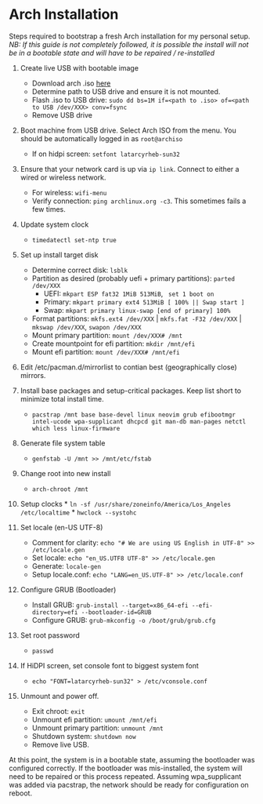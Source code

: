 # Arch Installation

Steps required to bootstrap a fresh Arch installation for my personal setup.
*NB: If this guide is not completely followed, it is possible the install
will not be in a bootable state and will have to be repaired / re-installed*

1.  Create live USB with bootable image
    *  Download arch .iso [here](https://www.archlinux.org/download/)
    *  Determine path to USB drive and ensure it is not mounted.
    *  Flash .iso to USB drive: `sudo dd bs=1M if=<path to .iso> of=<path to USB /dev/XXX> conv=fsync`
    *  Remove USB drive

2.  Boot machine from USB drive. Select Arch ISO from the menu. You should be automatically logged in as `root@archiso`
    *   If on hidpi screen: `setfont latarcyrheb-sun32`
    
3.  Ensure that your network card is up via `ip link`. Connect to either a wired or wireless network.
    *  For wireless: `wifi-menu`
    *  Verify connection: `ping archlinux.org -c3`. This sometimes fails a few times.

4.  Update system clock
    *   `timedatectl set-ntp true`

5.  Set up install target disk
    *  Determine correct disk: `lsblk`
    *  Partition as desired (probably uefi + primary partitions): `parted /dev/XXX`
        *   UEFI:       `mkpart ESP fat32 1MiB 513MiB`, ` set 1 boot on`
        *   Primary:    `mkpart primary ext4 513MiB [ 100% || Swap start ]`
        *   Swap:       `mkpart primary linux-swap [end of primary] 100%`
    *  Format partitions: `mkfs.ext4 /dev/XXX` | `mkfs.fat -F32 /dev/XXX` | `mkswap /dev/XXX`, `swapon /dev/XXX`
    *  Mount primary partition: `mount /dev/XXX# /mnt`
    *  Create mountpoint for efi partition: `mkdir /mnt/efi`
    *  Mount efi partition: `mount /dev/XXX# /mnt/efi`

6.  Edit /etc/pacman.d/mirrorlist to contian best (geographically close) mirrors.    

7.  Install base packages and setup-critical packages. Keep list short to minimize total install time.
    *  `pacstrap /mnt base base-devel linux neovim grub efibootmgr intel-ucode wpa-supplicant dhcpcd git man-db man-pages netctl which less linux-firmware`
    
8.  Generate file system table
    *   `genfstab -U /mnt >> /mnt/etc/fstab`

9.  Change root into new install
    *   `arch-chroot /mnt`

10.  Setup clocks
    *  `ln -sf /usr/share/zoneinfo/America/Los_Angeles /etc/localtime`
    *  `hwclock --systohc`

11. Set locale (en-US UTF-8)
    *  Comment for clarity: `echo "# We are using US English in UTF-8" >> /etc/locale.gen`
    *  Set locale: `echo "en_US.UTF8 UTF-8" >> /etc/locale.gen`
    *  Generate:   `locale-gen`
    *  Setup locale.conf: `echo "LANG=en_US.UTF-8" >> /etc/locale.conf`

12. Configure GRUB (Bootloader)
    *  Install GRUB:   `grub-install --target=x86_64-efi --efi-directory=efi --bootloader-id=GRUB`
    *  Configure GRUB: `grub-mkconfig -o /boot/grub/grub.cfg`

13. Set root password
    *   `passwd`

14. If HiDPI screen, set console font to biggest system font
    *   `echo "FONT=latarcyrheb-sun32" > /etc/vconsole.conf`

15. Unmount and power off.
    *  Exit chroot: `exit`
    *  Unmount efi partition: `umount /mnt/efi`
    *  Unmount primary partition: `unmount /mnt`
    *  Shutdown system: `shutdown now`
    *  Remove live USB.

At this point, the system is in a bootable state, assuming the bootloader was configured correctly.
If the bootloader was mis-installed, the system will need to be repaired or this process repeated.
Assuming wpa_supplicant was added via pacstrap, the network should be ready for configuration on reboot.

